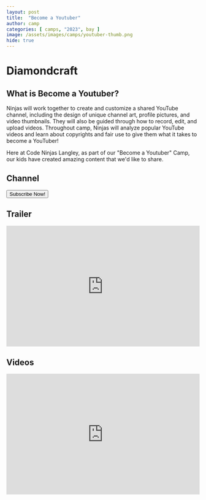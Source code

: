```yaml
---
layout: post
title:  "Become a Youtuber"
author: camp
categories: [ camps, "2023", bay ]
image: /assets/images/camps/youtuber-thumb.png
hide: true
---
```

# Diamondcraft

## What is Become a Youtuber?
Ninjas will work together to create and customize a shared YouTube channel, including the design of unique channel art, profile pictures, and video thumbnails. They will also be guided through how to record, edit, and upload videos. Throughout camp, Ninjas will analyze popular YouTube videos and learn about copyrights and fair use to give them what it takes to become a YouTuber!

Here at Code Ninjas Langley, as part of our "Become a Youtuber" Camp, our kids have created amazing content that we'd like to share.

## Channel

<a href="https://www.youtube.com/@diamondcraft-smp" target="_blank" >
   <button class="btn-danger btn"><i class="fab fa-youtube"></i> Subscribe Now!</button>
</a>

## Trailer

<p><iframe style="width:100%;" height="315" src="https://www.youtube.com/embed/KthTNQ6V1t0?rel=0&amp;showinfo=0" frameborder="0" allowfullscreen></iframe></p>

## Videos

<p><iframe style="width:100%;" height="315" src="https://www.youtube.com/embed/TOe4lFZJ5ak?rel=0&amp;showinfo=0" frameborder="0" allowfullscreen></iframe></p>

<!-- Please check back after a while, the sensei is uploading the content to the hub.
<div style="width:100%">
    <img src='/assets/images/upload-cat.gif' style="width:80%;margin:auto;">
<div> -->
